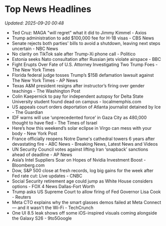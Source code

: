 # Top News Headlines

_Updated: 2025-09-20 00:48_

- Ted Cruz: MAGA "will regret" what it did to Jimmy Kimmel - Axios
- Trump administration to add $100,000 fee for H-1B visas - CBS News
- Senate rejects both parties' bills to avoid a shutdown, leaving next steps uncertain - NBC News
- No clarity on TikTok sale after Trump-Xi phone call - Politico
- Estonia seeks Nato consultation after Russian jets violate airspace - BBC
- Fight Erupts Over Fate of U.S. Attorney Investigating Two Trump Foes - The New York Times
- Florida federal judge tosses Trump’s $15B defamation lawsuit against The New York Times - AP News
- Texas A&M president resigns after instructor’s firing over gender teachings - The Washington Post
- Colin Kaepernick to pay for independent autopsy for Delta State University student found dead on campus - localmemphis.com
- US appeals court orders deportation of Atlanta journalist detained by Ice - The Guardian
- IDF warns will use ‘unprecedented force’ in Gaza City as 480,000 thought to have fled - The Times of Israel
- Here’s how this weekend’s solar eclipse in Virgo can mess with your body - New York Post
- France officially reopens Notre Dame's cathedral towers 6 years after devastating fire - ABC News - Breaking News, Latest News and Videos
- UN Security Council votes against lifting Iran ‘snapback’ sanctions ahead of deadline - AP News
- Asia’s Intel Suppliers Soar on Hopes of Nvidia Investment Boost - Bloomberg.com
- Dow, S&P 500 close at fresh records, log big gains for the week after Fed rate cut: Live updates - CNBC
- Social Security retirement age could jump as White House considers options - FOX 4 News Dallas-Fort Worth
- Trump asks US Supreme Court to allow firing of Fed Governor Lisa Cook - Reuters
- Meta CTO explains why the smart glasses demos failed at Meta Connect — and it wasn't the Wi-Fi - TechCrunch
- One UI 8.5 leak shows off some iOS-inspired visuals coming alongside the Galaxy S26 - 9to5Google